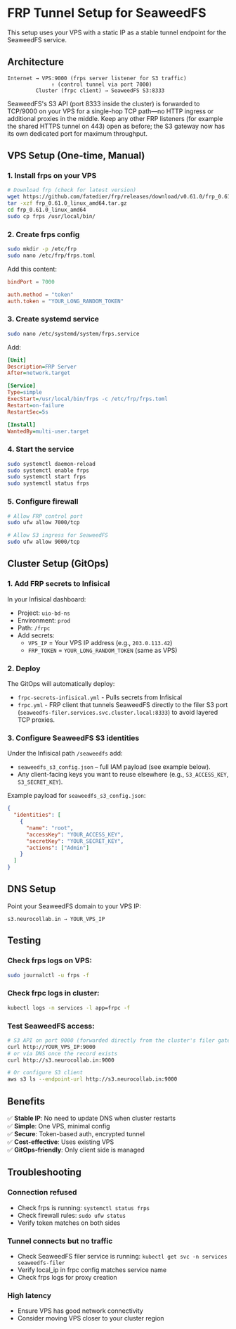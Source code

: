 # FRP Tunnel Setup for SeaweedFS

This setup uses your VPS with a static IP as a stable tunnel endpoint for the SeaweedFS service.

## Architecture

```
Internet → VPS:9000 (frps server listener for S3 traffic)
              ↑ (control tunnel via port 7000)
         Cluster (frpc client) → SeaweedFS S3:8333
```

SeaweedFS's S3 API (port 8333 inside the cluster) is forwarded to TCP/9000 on your VPS for a single-hop TCP path—no HTTP ingress or additional proxies in the middle. Keep any other FRP listeners (for example the shared HTTPS tunnel on 443) open as before; the S3 gateway now has its own dedicated port for maximum throughput.

## VPS Setup (One-time, Manual)

### 1. Install frps on your VPS

```bash
# Download frp (check for latest version)
wget https://github.com/fatedier/frp/releases/download/v0.61.0/frp_0.61.0_linux_amd64.tar.gz
tar -xzf frp_0.61.0_linux_amd64.tar.gz
cd frp_0.61.0_linux_amd64
sudo cp frps /usr/local/bin/
```

### 2. Create frps config

```bash
sudo mkdir -p /etc/frp
sudo nano /etc/frp/frps.toml
```

Add this content:

```toml
bindPort = 7000

auth.method = "token"
auth.token = "YOUR_LONG_RANDOM_TOKEN"
```

### 3. Create systemd service

```bash
sudo nano /etc/systemd/system/frps.service
```

Add:

```ini
[Unit]
Description=FRP Server
After=network.target

[Service]
Type=simple
ExecStart=/usr/local/bin/frps -c /etc/frp/frps.toml
Restart=on-failure
RestartSec=5s

[Install]
WantedBy=multi-user.target
```

### 4. Start the service

```bash
sudo systemctl daemon-reload
sudo systemctl enable frps
sudo systemctl start frps
sudo systemctl status frps
```

### 5. Configure firewall

```bash
# Allow FRP control port
sudo ufw allow 7000/tcp

# Allow S3 ingress for SeaweedFS
sudo ufw allow 9000/tcp
```

## Cluster Setup (GitOps)

### 1. Add FRP secrets to Infisical

In your Infisical dashboard:
- Project: `uio-bd-ns`
- Environment: `prod`
- Path: `/frpc`
- Add secrets:
  - `VPS_IP` = Your VPS IP address (e.g., `203.0.113.42`)
  - `FRP_TOKEN` = `YOUR_LONG_RANDOM_TOKEN` (same as VPS)

### 2. Deploy

The GitOps will automatically deploy:
- `frpc-secrets-infisical.yml` - Pulls secrets from Infisical
- `frpc.yml` - FRP client that tunnels SeaweedFS directly to the filer S3 port (`seaweedfs-filer.services.svc.cluster.local:8333`) to avoid layered TCP proxies.

### 3. Configure SeaweedFS S3 identities

Under the Infisical path `/seaweedfs` add:
- `seaweedfs_s3_config.json` – full IAM payload (see example below).
- Any client-facing keys you want to reuse elsewhere (e.g., `S3_ACCESS_KEY`, `S3_SECRET_KEY`).

Example payload for `seaweedfs_s3_config.json`:

```json
{
  "identities": [
    {
      "name": "root",
      "accessKey": "YOUR_ACCESS_KEY",
      "secretKey": "YOUR_SECRET_KEY",
      "actions": ["Admin"]
    }
  ]
}
```

## DNS Setup

Point your SeaweedFS domain to your VPS IP:

```
s3.neurocollab.in → YOUR_VPS_IP
```

## Testing

### Check frps logs on VPS:
```bash
sudo journalctl -u frps -f
```

### Check frpc logs in cluster:
```bash
kubectl logs -n services -l app=frpc -f
```

### Test SeaweedFS access:
```bash
# S3 API on port 9000 (forwarded directly from the cluster's filer gateway)
curl http://YOUR_VPS_IP:9000
# or via DNS once the record exists
curl http://s3.neurocollab.in:9000

# Or configure S3 client
aws s3 ls --endpoint-url http://s3.neurocollab.in:9000
```

## Benefits

✅ **Stable IP**: No need to update DNS when cluster restarts  
✅ **Simple**: One VPS, minimal config  
✅ **Secure**: Token-based auth, encrypted tunnel  
✅ **Cost-effective**: Uses existing VPS  
✅ **GitOps-friendly**: Only client side is managed

## Troubleshooting

### Connection refused
- Check frps is running: `systemctl status frps`
- Check firewall rules: `sudo ufw status`
- Verify token matches on both sides

### Tunnel connects but no traffic
- Check SeaweedFS filer service is running: `kubectl get svc -n services seaweedfs-filer`
- Verify local_ip in frpc config matches service name
- Check frps logs for proxy creation

### High latency
- Ensure VPS has good network connectivity
- Consider moving VPS closer to your cluster region
